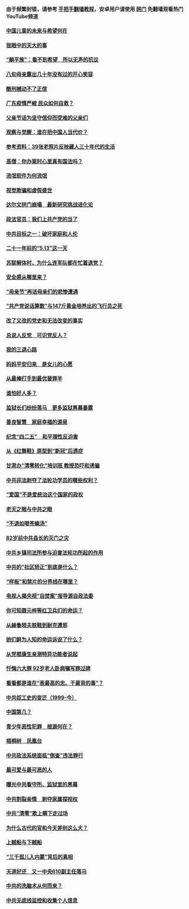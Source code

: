 #### 由于频繁封锁，请参考 [手把手翻墙教程](https://github.com/gfw-breaker/guides/wiki/)，安卓用户请使用 [网门](https://github.com/gfw-breaker/nogfw/blob/master/dl.md?t=07081201) 免翻墙观看热门YouTube频道 

#### [中国儿童的未来与希望何在](../pages/19/427680.md?t=07081201) 

#### [我眼中的天大的事](../pages/19/427619.md?t=07081201) 

#### [“躺平族”：看不到希望　所以无声的抗议](../pages/19/427464.md?t=07081201) 

#### [八旬母亲露出几十年没有过的开心笑容](../pages/19/427429.md?t=07081201) 

#### [酷刑撼动不了正信](../pages/19/427414.md?t=07081201) 

#### [广东疫情严峻 民众如何自救？](../pages/19/427311.md?t=07081201) 

#### [父亲节话为坚守信仰而受难的父亲们](../pages/19/427033.md?t=07081201) 

#### [观察与觉醒：谁在把中国人当代价？](../pages/19/426987.md?t=07081201) 

#### [参考资料：39张老照片反映藏人三十年代的生活](../pages/19/426471.md?t=07081201) 

#### [高僧：你办案时心里真有国法吗？](../pages/19/426530.md?t=07081201) 

#### [流氓软件为何流氓](../pages/19/426531.md?t=07081201) 

#### [视觉欺骗和虚假盛世](../pages/19/426443.md?t=07081201) 

#### [达尔文拱门崩塌　最新研究挑战进化论](../pages/19/426009.md?t=07081201) 

#### [政法官员：我们上共产党的当了](../pages/19/425351.md?t=07081201) 

#### [中共目标之一：破坏家庭和人伦](../pages/19/424454.md?t=07081201) 

#### [二十一年前的“5.13”这一天](../pages/19/424814.md?t=07081201) 

#### [苏联解体时，为什么连军队都在忙着退党？](../pages/19/424335.md?t=07081201) 

#### [安全感从哪里来？](../pages/19/424336.md?t=07081201) 

#### [“母亲节”再话母亲们的悲惨遭遇](../pages/19/424234.md?t=07081201) 

#### [“共产党说话算数”与147斤黄金培养出的飞行员之死](../pages/19/424115.md?t=07081201) 

#### [改了又改的党史和无法改变的事实](../pages/19/424037.md?t=07081201) 

#### [总说人反党　可识党反人？](../pages/19/423820.md?t=07081201) 

#### [我的三退心路](../pages/19/423876.md?t=07081201) 

#### [妈妈平安归来　是女儿的心愿](../pages/19/423947.md?t=07081201) 

#### [从最棒打手到最优替罪羊](../pages/19/423819.md?t=07081201) 

#### [谁怕好人多？](../pages/19/423774.md?t=07081201) 

#### [监狱长们纷纷落马　更多监狱黑幕暴露](../pages/19/423787.md?t=07081201) 

#### [善良智慧　家庭幸福的源泉](../pages/19/423632.md?t=07081201) 

#### [纪念“四二五”　和平理性反迫害](../pages/19/423660.md?t=07081201) 

#### [从《红舞鞋》原型到“新冠”后遗症](../pages/19/423509.md?t=07081201) 

#### [甘肃办“清零转化”培训班 教授恐吓和诱骗](../pages/19/423498.md?t=07081201) 

#### [中共非法剥夺了法轮功学员的哪些权利？](../pages/19/423392.md?t=07081201) 

#### [“爱国”不是爱统治这个国家的政权](../pages/19/423029.md?t=07081201) 

#### [老天之眼与中共之眼](../pages/19/423378.md?t=07081201) 

#### [“不退如喝苍蝇汤”](../pages/19/423287.md?t=07081201) 

#### [82岁前中共县长的灭门之灾](../pages/19/423055.md?t=07081201) 

#### [中共乡镇司法所参与迫害法轮功所起的作用](../pages/19/423064.md?t=07081201) 

#### [中共的“社区矫正”到底是什么？](../pages/19/422870.md?t=07081201) 

#### [“样板”和禁片的分界线在哪里？](../pages/19/422704.md?t=07081201) 

#### [电视人揭央视“自焚案”报导源自政法委](../pages/19/422770.md?t=07081201) 

#### [你可知聂元梓等红卫兵们的命运？](../pages/19/422848.md?t=07081201) 

#### [从赫鲁晓夫脱鞋到耐克遭邪](../pages/19/422826.md?t=07081201) 

#### [她们鲜为人知的命运诉说了什么？](../pages/19/422754.md?t=07081201) 

#### [从党棍康生亲测特异功能者说起](../pages/19/422657.md?t=07081201) 

#### [忏悔六大罪 92岁老人卧病嘱写罪过碑](../pages/19/422750.md?t=07081201) 

#### [看看都是谁在“表最高的忠、干最背的事”？](../pages/19/422703.md?t=07081201) 

#### [中共奴工史的变迁（1999-今）](../pages/19/422656.md?t=07081201) 

#### [中国第几？](../pages/19/422496.md?t=07081201) 

#### [青少年恶性犯罪　根源何在？](../pages/19/422449.md?t=07081201) 

#### [梧桐树　凤凰台](../pages/19/422442.md?t=07081201) 

#### [中共政法系统面临“倒查”违法罪行](../pages/19/422497.md?t=07081201) 

#### [最可爱与最可恶的人](../pages/19/422448.md?t=07081201) 

#### [曝光中共看守所、监狱里的黑幕](../pages/19/422390.md?t=07081201) 

#### [中共割裂亲情　剥夺家属探视权](../pages/19/422364.md?t=07081201) 

#### [中共“清零”欺上瞒下走过场](../pages/19/422306.md?t=07081201) 

#### [为什么古代的官和今天差别这么大？](../pages/19/422228.md?t=07081201) 

#### [上贼船与下贼船](../pages/19/422276.md?t=07081201) 

#### [“三千孤儿入内蒙”背后的真相](../pages/19/422229.md?t=07081201) 

#### [天道好还　又一中央610副主任落马](../pages/19/422155.md?t=07081201) 

#### [中共的洗脑术从何而来？](../pages/19/422154.md?t=07081201) 

#### [中共无底线监控和收集个人信息](../pages/19/422039.md?t=07081201) 

